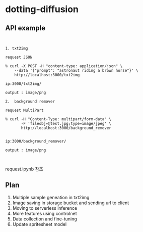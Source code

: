 # dotting-diffusion




## API example
```


1. txt2img

request JSON

% curl -X POST -H "content-type: application/json" \
    --data '{"prompt": "astronaut riding a brown horse"}' \
    http://localhost:3000/txt2img

ip:3000/txt2img/

output : image/png

```

```
2.  background remover

request MultiPart

% curl -H "Content-Type: multipart/form-data" \
       -F 'fileobj=@test.jpg;type=image/jpeg' \
       http://localhost:3000/background_remover


ip:3000/background_remover/

output : image/png



```

request.ipynb 참조


## Plan


1. Multiple sample geneation in txt2img
2. Image saving in storage bucket and sending url to client
3. Moving to serverless inference
4. More features using controlnet
5. Data collection and fine-tuning
6. Update spritesheet model

